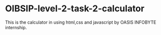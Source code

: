 # OIBSIP-level-2-task-2-calculator
This is the calculator in using html,css and javascript by OASIS INFOBYTE internship.
